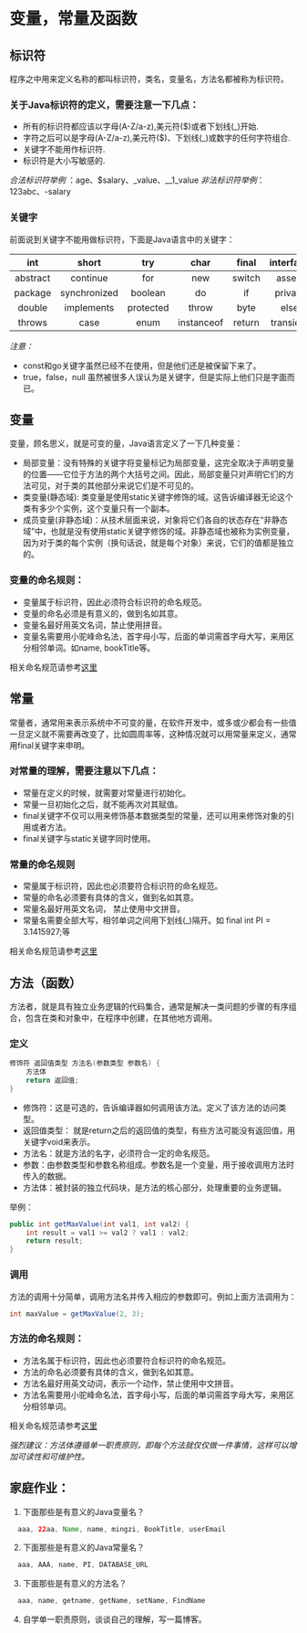 # 变量，常量及函数

## 标识符
程序之中用来定义名称的都叫标识符，类名，变量名，方法名都被称为标识符。

### 关于Java标识符的定义，需要注意一下几点：

* 所有的标识符都应该以字母(A-Z/a-z),美元符($)或者下划线(_)开始.
* 字符之后可以是字母(A-Z/a-z),美元符($)、下划线(_)或数字的任何字符组合.
* 关键字不能用作标识符.
* 标识符是大小写敏感的.

*合法标识符举例* ：age、$salary、_value、__1_value
*非法标识符举例*：123abc、-salary

### 关键字
前面说到关键字不能用做标识符，下面是Java语言中的关键字：

| int | short | try | char | final | interface | static | void | float | native |
| :------:| :------: | :------: |:------:| :------: | :------: | :------: | :------: | :------: | :------: |
| abstract | continue | for | new | switch | assert | default | goto | super| while|
| package | synchronized | boolean | do | if | private | this | break |class | finally |
| double | implements | protected | throw | byte | else | import | public | long | stricfp |
| throws | case | enum | instanceof | return | transient | catch | extends | volatile | const |


*注意：*

* const和go关键字虽然已经不在使用，但是他们还是被保留下来了。
* true，false，null 虽然被很多人误认为是关键字，但是实际上他们只是字面而已。

## 变量

变量，顾名思义，就是可变的量，Java语言定义了一下几种变量：

* 局部变量：没有特殊的关键字将变量标记为局部变量，这完全取决于声明变量的位置——它位于方法的两个大括号之间。因此，局部变量只对声明它们的方法可见，对于类的其他部分来说它们是不可见的。
* 类变量(静态域): 类变量是使用static关键字修饰的域。这告诉编译器无论这个类有多少个实例，这个变量只有一个副本。
* 成员变量(非静态域)：从技术层面来说，对象将它们各自的状态存在“非静态域”中，也就是没有使用static关键字修饰的域。非静态域也被称为实例变量，因为对于类的每个实例（换句话说，就是每个对象）来说，它们的值都是独立的。

### 变量的命名规则：

* 变量属于标识符，因此必须符合标识符的命名规范。
* 变量的命名必须是有意义的，做到名如其意。
* 变量名最好用英文名词，禁止使用拼音。
* 变量名需要用小驼峰命名法，首字母小写，后面的单词需首字母大写，来用区分相邻单词。如name, bookTitle等。

相关命名规范请参考[这里](https://www.oracle.com/technetwork/java/codeconventions-135099.html)

## 常量

常量者，通常用来表示系统中不可变的量，在软件开发中，或多或少都会有一些值一旦定义就不需要再改变了，比如圆周率等，这种情况就可以用常量来定义，通常用final关键字来申明。

### 对常量的理解，需要注意以下几点：

* 常量在定义的时候，就需要对常量进行初始化。
* 常量一旦初始化之后，就不能再次对其赋值。
* final关键字不仅可以用来修饰基本数据类型的常量，还可以用来修饰对象的引用或者方法。
* final关键字与static关键字同时使用。

### 常量的命名规则

* 常量属于标识符，因此也必须要符合标识符的命名规范。
* 常量的命名必须要有具体的含义，做到名如其意。
* 常量名最好用英文名词， 禁止使用中文拼音。
* 常量名需要全部大写，相邻单词之间用下划线(_)隔开。如 final int PI = 3.1415927;等

相关命名规范请参考[这里](https://www.oracle.com/technetwork/java/codeconventions-135099.html)


## 方法（函数）

方法者，就是具有独立业务逻辑的代码集合，通常是解决一类问题的步骤的有序组合，包含在类和对象中，在程序中创建，在其他地方调用。

### 定义

```java
修饰符 返回值类型 方法名(参数类型 参数名) {
    方法体
    return 返回值;
}
```

* 修饰符：这是可选的，告诉编译器如何调用该方法。定义了该方法的访问类型。
* 返回值类型： 就是return之后的返回值的类型，有些方法可能没有返回值，用关键字void来表示。
* 方法名：就是方法的名字，必须符合一定的命名规范。
* 参数：由参数类型和参数名称组成。参数名是一个变量，用于接收调用方法时传入的数据。
* 方法体：被封装的独立代码块，是方法的核心部分，处理重要的业务逻辑。

举例：
```java
public int getMaxValue(int val1, int val2) {
    int result = val1 >= val2 ? val1 : val2;
    return result;
}
```

### 调用

方法的调用十分简单，调用方法名并传入相应的参数即可。例如上面方法调用为：
```java
int maxValue = getMaxValue(2, 3);
```

### 方法的命名规则：

* 方法名属于标识符，因此也必须要符合标识符的命名规范。
* 方法的命名必须要有具体的含义，做到名如其意。
* 方法名最好用英文动词，表示一个动作，禁止使用中文拼音。
* 方法名需要用小驼峰命名法，首字母小写，后面的单词需首字母大写，来用区分相邻单词。

相关命名规范请参考[这里](https://www.oracle.com/technetwork/java/codeconventions-135099.html)

*强烈建议：方法体遵循单一职责原则，即每个方法就仅仅做一件事情，这样可以增加可读性和可维护性。*


## 家庭作业：

1. 下面那些是有意义的Java变量名？
```java
  aaa, 22aa, Name, name, mingzi, BookTitle, userEmail
```

2. 下面那些是有意义的Java常量名？
```java
  aaa, AAA, name, PI, DATABASE_URL
```

3. 下面那些是有意义的方法名？
```java
  aaa, name, getname, getName, setName, FindName
```

4. 自学单一职责原则，谈谈自己的理解，写一篇博客。











